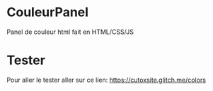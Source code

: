 # CouleurPanel
Panel de couleur html fait en HTML/CSS/JS

# Tester
Pour aller le tester aller sur ce lien:
https://cutoxsite.glitch.me/colors
